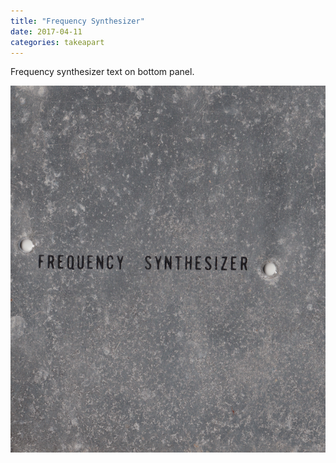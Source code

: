 ```yaml
---
title: "Frequency Synthesizer"
date: 2017-04-11
categories: takeapart
---
```


Frequency synthesizer text on bottom panel.

![Photo of frequency synthesizer text](/assets/images/frequency-synthesizer-crop.png)
